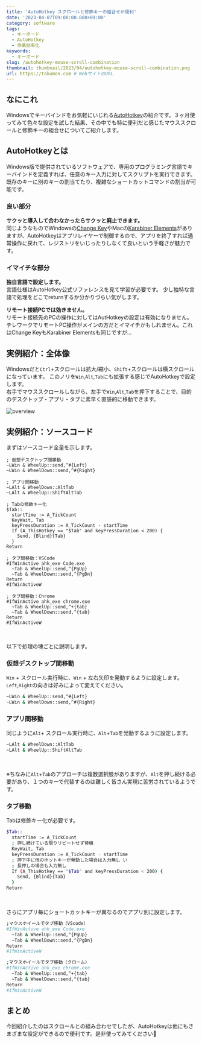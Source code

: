 ```yaml
---
title: 'AutoHotkey スクロールと修飾キーの組合せが便利'
date: '2023-04-07T09:00:00.000+09:00'
category: software
tags:
  - キーボード
  - AutoHotkey
  - 作業効率化
keywords:
  - キーボード
slug: /autohotkey-mouse-scroll-combination
thumbnail: thumbnail/2023/04/autohotkey-mouse-scroll-combination.png
url: https://takumon.com # WebサイトのURL
---
```


## なにこれ

Windowsでキーバインドをお気軽にいじれる[AutoHotkey](https://www.autohotkey.com/)の紹介です。３ヶ月使ってみて色々な設定を試した結果、その中でも特に便利だと感じたマウススクロールと修飾キーの組合せについてご紹介します。

## AutoHotkeyとは

Windows版で提供されているソフトウェアで、専用のプログラミング言語でキーバインドを定義すれば、任意のキー入力に対してスクリプトを実行できます。既存のキーに別のキーの割当てたり、複雑なショートカットコマンドの割当が可能です。

### 良い部分

**サクッと導入して合わなかったらサクッと廃止できます。**  
同じようなものでWindowsの[Change Key](https://forest.watch.impress.co.jp/library/software/changekey/)やMacの[Karabiner Elements](https://karabiner-elements.pqrs.org/)がありますが、AutoHotkeyはアプリレイヤーで制御するので、アプリを終了すれば通常操作に戻れて、レジストリをいじったりしなくて良いという手軽さが魅力です。

### イマイチな部分

**独自言語で設定します。**  
言語仕様はAutoHotkey公式リファレンスを見て学習が必要です。
少し独特な言語で処理をどこでreturnするか分かりづらい気がします。

**リモート接続PCでは効きません。**  
リモート接続先のPCの操作に対してはAutHotkeyの設定は有効になりません。テレワークでリモートPC操作がメインの方だとイマイチかもしれません。これはChange KeyもKarabiner Elementsも同じですが...

## 実例紹介：全体像

Windowsだと`Ctrl`+スクロールは拡大/縮小、`Shift`+スクロールは横スクロールになっています。
このノリを`Win`,`Alt`,`Tab`にも拡張する感じでAutoHotkeyで設定します。  
右手でマウススクロールしながら、左手で`Win`,`Alt`,`Tab`を押下することで、目的のデスクトップ・アプリ・タブに素早く直感的に移動できます。

![overview](./overview.png)

## 実例紹介：ソースコード

まずはソースコード全量を示します。

```bash:title=AutoHotkey設定ファイルの実例
; 仮想デスクトップ間移動
~LWin & WheelUp::send,^#{Left}
~LWin & WheelDown::send,^#{Right}

; アプリ間移動
~LAlt & WheelDown::AltTab 
~LAlt & WheelUp::ShiftAltTab

; Tabの修飾キー化
$Tab::
  startTime := A_TickCount
  KeyWait, Tab
  keyPressDuration := A_TickCount - startTime
  If (A_ThisHotkey == "$Tab" and keyPressDuration < 200) {
    Send, {Blind}{Tab}
  }
Return

; タブ間移動：VSCode
#IfWinActive ahk_exe Code.exe
  ~Tab & WheelUp::send,^{PgUp}
  ~Tab & WheelDown::send,^{PgDn}
Return
#IfWinActiveW

; タブ間移動：Chrome
#IfWinActive ahk_exe chrome.exe
  ~Tab & WheelUp::send,^+{tab}
  ~Tab & WheelDown::send,^{tab}
Return
#IfWinActiveW
```

<br/>

以下で処理の塊ごとに説明します。

### 仮想デスクトップ間移動

`Win` + スクロール実行時に、`Win` + 左右矢印を発動するように設定します。
`Left`,`Right`の向きは好みによって変えてください。

```bash
~LWin & WheelUp::send,^#{Left}
~LWin & WheelDown::send,^#{Right}
```

### アプリ間移動

同じように`Alt`+ スクロール実行時に、`Alt`+`Tab`を発動するように設定します。

```bash
~LAlt & WheelDown::AltTab 
~LAlt & WheelUp::ShiftAltTab
```

<br/>

※ちなみに`Alt`+`Tab`のアプローチは複数選択肢がありますが、`Alt`を押し続ける必要があり、１つのキーで代替するのは難しく皆さん実現に苦労されているようです。

### タブ移動

Tabは修飾キー化が必要です。  

```bash
$Tab::
  startTime := A_TickCount
  ; 押し続けている限りリピートせず待機
  KeyWait, Tab
  keyPressDuration := A_TickCount - startTime
  ; 押下中に他のホットキーが発動した場合は入力無し い
  ; 長押しの場合も入力無し
  If (A_ThisHotkey == "$Tab" and keyPressDuration < 200) {
    Send, {Blind}{Tab}
  }
Return
```

<br/>

さらにアプリ毎にショートカットキーが異なるのでアプリ別に設定します。

```bash
;マウスホイールでタブ移動（VScode）
#IfWinActive ahk_exe Code.exe
  ~Tab & WheelUp::send,^{PgUp}
  ~Tab & WheelDown::send,^{PgDn}
Return
#IfWinActiveW

;マウスホイールでタブ移動（クローム）
#IfWinActive ahk_exe chrome.exe
  ~Tab & WheelUp::send,^+{tab}
  ~Tab & WheelDown::send,^{tab}
Return
#IfWinActiveW
```

## まとめ

今回紹介したのはスクロールとの組み合わせでしたが、AutoHotkeyは他にもさまざまな設定ができるので便利です。是非使ってみてください🍅
